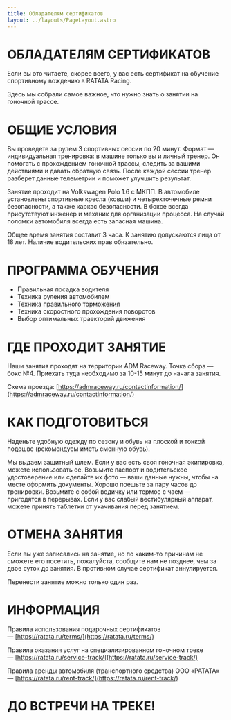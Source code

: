 ```yaml
---
title: Обладателям сертификатов
layout: ../layouts/PageLayout.astro
---
```

# ОБЛАДАТЕЛЯМ СЕРТИФИКАТОВ
Если вы это читаете, скорее всего, у вас есть сертификат на обучение спортивному вождению в RATATA Racing. 

Здесь мы собрали самое важное, что нужно знать о занятии на гоночной трассе.   
# ОБЩИЕ УСЛОВИЯ
Вы проведете за рулем 3 спортивных сессии по 20 минут. Формат — индивидуальная тренировка: в машине только вы и личный тренер. Он помогать с прохождением гоночной трассы, следить за вашими действиями и давать обратную связь. После каждой сессии тренер разберет данные телеметрии и поможет улучшить результат. 

Занятие проходит на Volkswagen Polo 1.6 с МКПП. В автомобиле установлены спортивные кресла (ковши) и четырехточечные ремни безопасности, а также каркас безопасности. В боксе всегда присутствуют инженер и механик для организации процесса. На случай поломки автомобиля всегда есть запасная машина. 

Общее время занятия составит 3 часа. К занятию допускаются лица от 18 лет. Наличие водительских прав обязательно.

# ПРОГРАММА ОБУЧЕНИЯ  

- Правильная посадка водителя
- Техника руления автомобилем
- Техника правильного торможения
- Техника скоростного прохождения поворотов
- Выбор оптимальных траекторий движения

# ГДЕ ПРОХОДИТ ЗАНЯТИЕ  

Наши занятия проходят на территории ADM Raceway. Точка сбора — бокс №4. Приехать туда необходимо за 10-15 минут до начала занятия.

Схема проезда: [https://admraceway.ru/contactinformation/](https://admraceway.ru/contactinformation/)

# КАК ПОДГОТОВИТЬСЯ

Наденьте удобную одежду по сезону и обувь на плоской и тонкой подошве (рекомендуем иметь сменную обувь).

Мы выдаем защитный шлем. Если у вас есть своя гоночная экипировка, можете использовать ее. Возьмите паспорт и водительское удостоверение или сделайте их фото — ваши данные нужны, чтобы на месте оформить документы. Хорошо поешьте за пару часов до тренировки. Возьмите с собой водичку или термос с чаем — пригодятся в перерывах. Если у вас слабый вестибулярный аппарат, можете принять таблетки от укачивания перед занятием.

# ОТМЕНА ЗАНЯТИЯ  

Если вы уже записались на занятие, но по каким-то причинам не сможете его посетить, пожалуйста, сообщите нам не позднее, чем за двое суток до занятия. В противном случае сертификат аннулируется. 

Перенести занятие можно только один раз.

# ИНФОРМАЦИЯ  

Правила использования подарочных сертификатов — [https://ratata.ru/terms/](https://ratata.ru/terms/)

Правила оказания услуг на специализированном гоночном треке — [https://ratata.ru/service-track/](https://ratata.ru/service-track/)

Правила аренды автомобиля (транспортного средства) ООО «РАТАТА» — [https://ratata.ru/rent-track/](https://ratata.ru/rent-track/)

# ДО ВСТРЕЧИ НА ТРЕКЕ!
